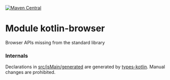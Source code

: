 [![Maven Central](https://img.shields.io/maven-central/v/org.jetbrains.kotlin-wrappers/kotlin-browser)](https://search.maven.org/artifact/org.jetbrains.kotlin-wrappers/kotlin-browser)

# Module kotlin-browser

Browser APIs missing from the standard library

### Internals

Declarations in [src/jsMain/generated](./src/jsMain/generated) are generated
by [types-kotlin](https://github.com/karakum-team/types-kotlin).
Manual changes are prohibited.
